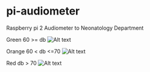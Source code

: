 # pi-audiometer
Raspberry pi 2 Audiometer to Neonatology Department 

Green 60 >= db
![Alt text](Photos/DSC_0018.JPG?raw=true "Title")

Orange 60 < db <=70
![Alt text](Photos/DSC_0024.JPG?raw=true "Title")

Red db > 70
![Alt text](Photos/DSC_0021.JPG?raw=true "Title")
